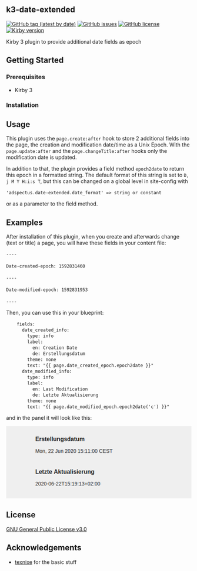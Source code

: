 ## k3-date-extended
[![GitHub tag (latest by date)](https://img.shields.io/github/v/tag/Adspectus/k3-date-extended?style=flat-square&label=Version)](https://github.com/Adspectus/k3-date-extended/releases)
[![GitHub issues](https://img.shields.io/github/issues/Adspectus/k3-date-extended?style=flat-square&label=Issues)](https://github.com/Adspectus/k3-date-extended/issues)
[![GitHub license](https://img.shields.io/github/license/Adspectus/k3-date-extended?style=flat-square&label=License)](https://github.com/Adspectus/k3-date-extended/blob/master/LICENSE)
[![Kirby version](https://img.shields.io/static/v1?label=Kirby&message=3&color=yellow&style=flat-square)](https://getkirby.com/)


Kirby 3 plugin to provide additional date fields as epoch

## Getting Started

### Prerequisites

* Kirby 3

### Installation

## Usage

This plugin uses the `page.create:after` hook to store 2 additional fields into the page, the creation and modification date/time as a Unix Epoch. With the `page.update:after` and the `page.changeTitle:after` hooks only the modification date is updated.

In addition to that, the plugin provides a field method `epoch2date` to return this epoch in a formatted string. The default format of this string is set to `D, j M Y H:i:s T`, but this can be changed on a global level in site-config with

    'adspectus.date-extended.date_format' => string or constant

or as a parameter to the field method.

## Examples

After installation of this plugin, when you create and afterwards change (text or title) a page, you will have these fields in your content file:

```
----

Date-created-epoch: 1592831460

----

Date-modified-epoch: 1592831953

----
```

Then, you can use this in your blueprint:

```
    fields:
      date_created_info:
        type: info
        label:
          en: Creation Date
          de: Erstellungsdatum
        theme: none
        text: "{{ page.date_created_epoch.epoch2date }}"
      date_modified_info:
        type: info
        label:
          en: Last Modification
          de: Letzte Aktualisierung
        theme: none
        text: "{{ page.date_modified_epoch.epoch2date('c') }}"
```

and in the panel it will look like this:

![Screenshot Panel](panel01.png)

## License

[GNU General Public License v3.0](LICENSE)

## Acknowledgements

* [texnixe](https://forum.getkirby.com/u/texnixe/) for the basic stuff